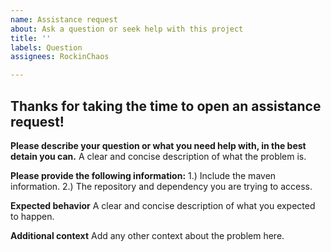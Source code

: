 ```yaml
---
name: Assistance request
about: Ask a question or seek help with this project
title: ''
labels: Question
assignees: RockinChaos

---
```


## Thanks for taking the time to open an assistance request!

**Please describe your question or what you need help with, in the best detain you can.**
A clear and concise description of what the problem is.

**Please provide the following information:**
1.) Include the maven information.
2.) The repository and dependency you are trying to access.

**Expected behavior**
A clear and concise description of what you expected to happen.

**Additional context**
Add any other context about the problem here.
